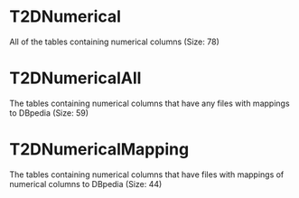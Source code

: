 # T2DNumerical
All of the tables containing numerical columns (Size: 78)

# T2DNumericalAll
The tables containing numerical columns that have any files with mappings to DBpedia (Size: 59)

# T2DNumericalMapping
The tables containing numerical columns that have files with mappings of numerical columns to DBpedia (Size: 44)
